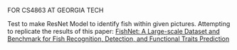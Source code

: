 FOR CS4863 AT GEORGIA TECH

Test to make ResNet Model to identify fish within given pictures. Attempting to replicate the results of this paper: [FishNet: A Large-scale Dataset and Benchmark for Fish Recognition, Detection, and Functional Traits Prediction](https://fishnet-2023.github.io/)


